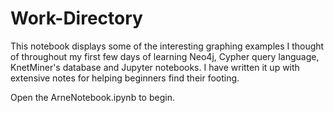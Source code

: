 # Work-Directory

This notebook displays some of the interesting graphing examples I thought of throughout my first few days of learning Neo4j, Cypher query language, KnetMiner's database and Jupyter notebooks. I have written it up with extensive notes for helping beginners find their footing.

Open the ArneNotebook.ipynb to begin.
